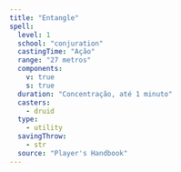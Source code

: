 ```yaml
---
title: "Entangle"
spell:
  level: 1
  school: "conjuration"
  castingTime: "Ação"
  range: "27 metros"
  components:
    v: true
    s: true
  duration: "Concentração, até 1 minuto"
  casters:
    - druid
  type:
    - utility
  savingThrow:
    - str
  source: "Player's Handbook"
---
```

